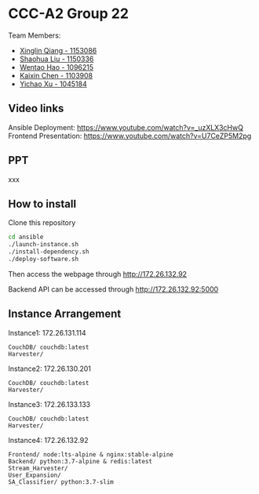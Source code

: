 # CCC-A2 Group 22
Team Members:
* [Xinglin Qiang - 1153086](https://github.com/qiangxinglin)
* [Shaohua Liu - 1150336](https://github.com/sliu15)
* [Wentao Hao - 1096215](https://github.com/Taylorrrr)
* [Kaixin Chen - 1103908](https://github.com/k229chen)
* [Yichao Xu - 1045184](https://github.com/FlashXu)

## Video links
Ansible Deployment: https://www.youtube.com/watch?v=_uzXLX3cHwQ
Frontend Presentation: https://www.youtube.com/watch?v=U7CeZP5M2pg

## PPT
xxx

## How to install
Clone this repository

```bash
cd ansible
./launch-instance.sh
./install-dependency.sh
./deploy-software.sh
```

Then access the webpage through http://172.26.132.92

Backend API can be accessed through http://172.26.132.92:5000


## Instance Arrangement

Instance1: 172.26.131.114
    
    CouchDB/ couchdb:latest
    Harvester/


Instance2: 172.26.130.201
    
    CouchDB/ couchdb:latest
    Harvester/


Instance3: 172.26.133.133
    
    CouchDB/ couchdb:latest
    Harvester/


Instance4: 172.26.132.92

    Frontend/ node:lts-alpine & nginx:stable-alpine
    Backend/ python:3.7-alpine & redis:latest
    Stream_Harvester/
    User_Expansion/
    SA_Classifier/ python:3.7-slim
